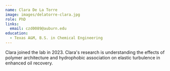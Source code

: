 ```yaml
---
name: Clara De La Torre
image: images/delatorre-clara.jpg
role: PhD
links:
  email: czd0089@auburn.edu
education:
  - Texas A&M, B.S. in Chemical Engineering
---
```


Clara joined the lab in 2023.
Clara's research is understanding the effects of polymer architecture and hydrophobic association on elastic turbulence in enhanced oil recovery.

